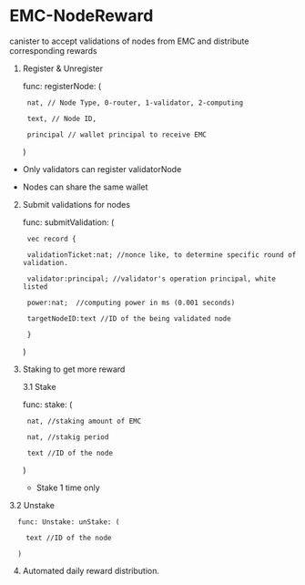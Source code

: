 # EMC-NodeReward
canister to accept validations of nodes from EMC and distribute corresponding rewards

1. Register & Unregister
  
    func: registerNode: (
  
        nat, // Node Type, 0-router, 1-validator, 2-computing
    
        text, // Node ID, 
    
        principal // wallet principal to receive EMC
  
    )
  
  - Only validators can register validatorNode
  
  - Nodes can share the same wallet
  
2. Submit validations for nodes
  
    func: submitValidation: (
    
        vec record {
        
        validationTicket:nat; //nonce like, to determine specific round of validation.
        
        validator:principal; //validator's operation principal, white listed
        
        power:nat;  //computing power in ms (0.001 seconds)
        
        targetNodeID:text //ID of the being validated node
      
        }  
    )
    

3. Staking to get more reward
  
    3.1 Stake
      
      func: stake: (
        
        nat, //staking amount of EMC
        
        nat, //stakig period
        
        text //ID of the node
      
      )
    
    - Stake 1 time only
    
  3.2 Unstake
    
      func: Unstake: unStake: (
        
        text //ID of the node
      
      ) 
    

4. Automated daily reward distribution.
